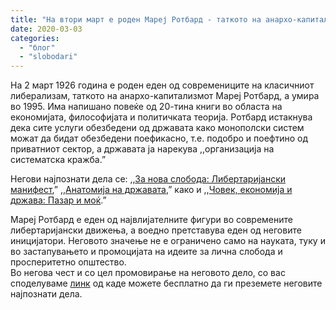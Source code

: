 ```yaml
---
title: "На втори март е роден Мареј Ротбард - таткото на анархо-капитализмот"
date: 2020-03-03
categories: 
  - "блог"
  - "slobodari"
---
```


На 2 март 1926 година е роден еден од современиците на класичниот либерализам, таткото на анархо-капитализмот Мaреј Ротбард, а умира во 1995. Има напишано повеќе од 20-тина книги во областа на економијата, философијата и политичката теорија. Ротбард истакнува дека сите услуги обезбедени од државата како монополски систем можат да бидат обезбедени поефикасно, т.е. подобро и поефтино од приватниот сектор, а државата ја нaрекува ,,организација на систематска кражба.”

Негови најпознати дела се: ,,[За нова слобода: Либертаријански манифест](https://mises.org/library/new-liberty-libertarian-manifesto),” ,,[Анатомија на државата](https://mises.org/library/anatomy-state),” како и ,,[Човек, економија и држава: Пазар и моќ](https://mises.org/library/man-economy-and-state-power-and-market).”  

Мaреј Ротбард е еден од највлијателните фигури во современите либертаријански движења, а воедно претставува еден од неговите иницијатори. Неговото значење не е ограничено само на науката, туку и во застапувањето и промоцијата на идеите за лична слобода и просперитетно општество.  
Во негова чест и со цел промовирање на неговото дело, со вас споделуваме [линк](https://mises.org/library/read-rothbard) од каде можете бесплатно да ги преземете неговите најпознати дела.
